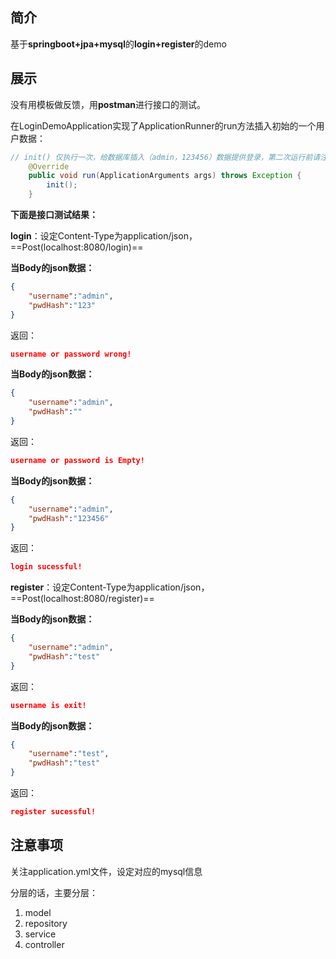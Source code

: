 ## 简介

基于**springboot+jpa+mysql**的**login+register**的demo

## 展示

没有用模板做反馈，用**postman**进行接口的测试。

在LoginDemoApplication实现了ApplicationRunner的run方法插入初始的一个用户数据：

```java
// init() 仅执行一次，给数据库插入（admin，123456）数据提供登录，第二次运行前请注释
    @Override
    public void run(ApplicationArguments args) throws Exception {
        init();
    }
```

**下面是接口测试结果：**

**login**：设定Content-Type为application/json，==Post(localhost:8080/login)==

**当Body的json数据：**

```json
{
	"username":"admin",
	"pwdHash":"123"
}
```

返回：

```json
username or password wrong!
```

**当Body的json数据：**

```json
{
	"username":"admin",
	"pwdHash":""
}
```

返回：

```json
username or password is Empty!
```

**当Body的json数据：**

```json
{
	"username":"admin",
	"pwdHash":"123456"
}
```

返回：

```json
login sucessful!
```

**register**：设定Content-Type为application/json，==Post(localhost:8080/register)==

**当Body的json数据：**

```json
{
	"username":"admin",
	"pwdHash":"test"
}
```

返回：

```json
username is exit!
```

**当Body的json数据：**

```json
{
	"username":"test",
	"pwdHash":"test"
}
```

返回：

```json
register sucessful!
```

## 注意事项

关注application.yml文件，设定对应的mysql信息

分层的话，主要分层：

1. model
2. repository
3. service
4. controller

